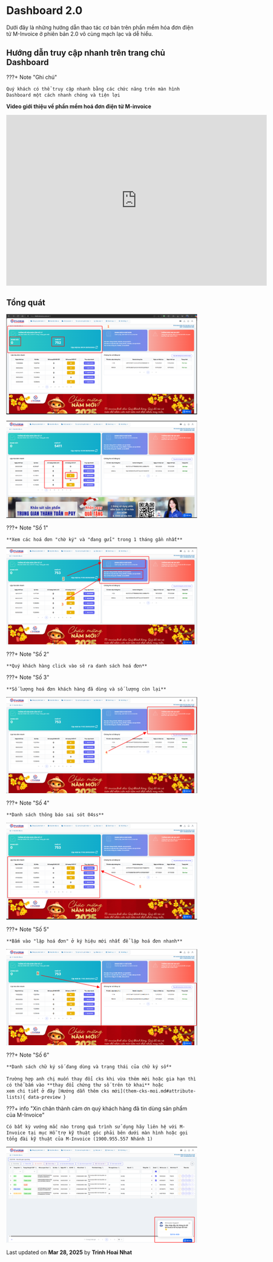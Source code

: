 # **Dashboard 2.0**

Dưới đây là những hướng dẫn thao tác cơ bản trên phần mềm hóa đơn điện tử M-Invoice ở phiên bản 2.0 vô cùng mạch lạc và dễ hiểu.

## **Hướng dẫn truy cập nhanh trên trang chủ Dashboard**

???+ Note "Ghi chú"

    Quý khách có thể truy cập nhanh bằng các chức năng trên màn hình Dashboard một cách nhanh chóng và tiện lợi

**Video giới thiệu về phần mềm hoá đơn điện tử M-invoice**

<iframe style="width: 43rem; height: 450px" src="https://www.youtube.com/embed/umLV8QLS9A4?si=Ov8UF3dCLRhXzkbf" title="YouTube video player" frameborder="0" allow="accelerometer; autoplay; clipboard-write; encrypted-media; gyroscope; picture-in-picture; web-share" referrerpolicy="strict-origin-when-cross-origin" allowfullscreen></iframe>

## **Tổng quát**

![Hình 1](../../assets/images/invoice2/2.0_dash_1.png)

![Hình 6](../../assets/images/invoice2/2.0_dash_6.png)

???+ Note "Số 1"

    **Xem các hoá đơn "chờ ký" và "đang gửi" trong 1 tháng gần nhất**

![Hình 2](../../assets/images/invoice2/2.0_dash_2.png)

???+ Note "Số 2"

    **Quý khách hàng click vào sẽ ra danh sách hoá đơn**

???+ Note "Số 3"

    **Số lượng hoá đơn khách hàng đã dùng và số lượng còn lại**

![Hình 3](../../assets/images/invoice2/2.0_dash_3.png)

???+ Note "Số 4"

    **Danh sách thông báo sai sót 04ss**

![Hình 4](../../assets/images/invoice2/2.0_dash_4.png)

???+ Note "Số 5"

    **Bấm vào "lập hoá đơn" ở ký hiệu mới nhất để lập hoá đơn nhanh**

![Hình 5](../../assets/images/invoice2/2.0_dash_5.png)

???+ Note "Số 6"

    **Danh sách chữ ký số đang dùng và trạng thái của chữ ký số**

    Trường hợp anh chị muốn thay đổi cks khi vừa thêm mới hoặc gia hạn thì có thể bấm vào **thay đổi chứng thư số trên tờ khai** hoặc
    xem chi tiết ở đây [Hướng dẫn thêm cks mới](them-cks-moi.md#attribute-lists){ data-preview }

???+ info "Xin chân thành cảm ơn quý khách hàng đã tin dùng sản phẩm của M-Invoice"

    Có bất kỳ vướng mắc nào trong quá trình sử dụng hãy liên hệ với M-Invoice tại mục Hỗ trợ kỹ thuật góc phải bên dưới màn hình hoặc gọi tổng đài kỹ thuật của M-Invoice (1900.955.557 Nhánh 1)

![Hình 8](../../assets/images/invoice2/hotro.png)

<div class="last-updated">Last updated on <strong>Mar 28, 2025</strong> by <strong>Trinh Hoai Nhat</strong></div>
